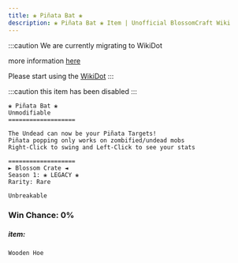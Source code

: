 ```yaml
---
title: ❀ Piñata Bat ❀
description: ❀ Piñata Bat ❀ Item | Unofficial BlossomCraft Wiki
---
```

:::caution
We are currently migrating to WikiDot

more information [here](/starter/home/)

Please start using the [WikiDot](https://unofficialblossomcraftwiki.wikidot.com/)
:::

:::caution
this item has been disabled
:::
```
❀ Piñata Bat ❀
Unmodifiable
===================

The Undead can now be your Piñata Targets!
Piñata popping only works on zombified/undead mobs
Right-Click to swing and Left-Click to see your stats

===================
► Blossom Crate ◄
Season 1: ❀ LEGACY ❀
Rarity: Rare

Unbreakable
```
### Win Chance: 0%

##### item:
`Wooden Hoe`